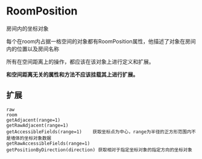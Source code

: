 # RoomPosition

房间内的坐标对象

每个在room内占据一格空间的对象都有RoomPosition属性，他描述了对象在房间内的位置以及房间名称

所有在空间距离上的操作，都应该在该对象上进行定义和扩展。

**和空间距离无关的属性和方法不应该挂载其上进行扩展。**

## 扩展

```
raw
room
getAdjacent(range=1)
getRawAdjacent(range=1)
getAccessibleFields(range=1)	获取坐标点为中心，range为半径的正方形范围内不是墙体的坐标对象数据
getRawAccessibleFields(range=1)	
getPositionByDirection(direction) 获取相对于指定坐标对象的指定方向的坐标对象
```


